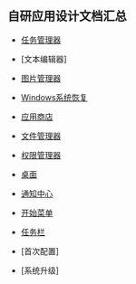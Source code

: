 ## 自研应用设计文档汇总

- [任务管理器](https://github.com/openthos/systemui-analysis/blob/master/LJH/%E4%BB%BB%E5%8A%A1%E7%AE%A1%E7%90%86%E5%99%A8%E8%AE%BE%E8%AE%A1%E5%AE%9E%E7%8E%B0%E6%96%87%E6%A1%A3.md)

- [文本编辑器]

- [图片管理器](https://github.com/openthos/systemui-analysis/blob/master/CYR/app/FotoManager.md)

- [Windows系统恢复](https://github.com/openthos/recovery-win-system-analysis)

- [应用商店](https://github.com/openthos/appstore-ota-analysis/blob/master/AppStore%E8%AE%BE%E8%AE%A1%E6%96%87%E6%A1%A3.md)

- [文件管理器](https://github.com/openthos/oto-filemanager-analysis/tree/master/doc/summary)

- [权限管理器](https://github.com/openthos/multiwin-analysis/blob/master/multiwindow/liuxx/%E6%9D%83%E9%99%90%E7%AE%A1%E7%90%86%E5%99%A8%E5%8A%9F%E8%83%BD%E9%9C%80%E6%B1%82%E5%8F%8A%E5%AE%9E%E7%8E%B0%E6%96%87%E6%A1%A3.md)

- [桌面](https://github.com/openthos/desktop-analysis/tree/master/doc)

- [通知中心](https://github.com/openthos/systemui-analysis/blob/master/CYR/SystemUI%E5%AE%9E%E7%8E%B0%E9%80%BB%E8%BE%91%E5%8F%8A%E5%AF%B9%E6%AF%948.0.md)

- [开始菜单](https://github.com/openthos/systemui-analysis/blob/master/LJH/StartupMenu%E8%AE%BE%E8%AE%A1%E6%96%87%E6%A1%A3.md)

- [任务栏](https://github.com/openthos/systemui-analysis/blob/master/CYR/StatusBar%E4%B8%AD%E7%9A%84%E9%80%BB%E8%BE%91%E6%B5%81%E7%A8%8B.md)

- [首次配置]

- [系统升级]
